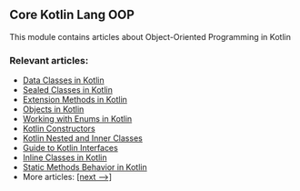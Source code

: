 ## Core Kotlin Lang OOP

This module contains articles about Object-Oriented Programming in Kotlin

### Relevant articles:

- [Data Classes in Kotlin](https://www.baeldung.com/kotlin/data-classes)
- [Sealed Classes in Kotlin](https://www.baeldung.com/kotlin/kotlin-sealed-classes)
- [Extension Methods in Kotlin](https://www.baeldung.com/kotlin/kotlin-extension-methods)
- [Objects in Kotlin](https://www.baeldung.com/kotlin/kotlin-objects)
- [Working with Enums in Kotlin](https://www.baeldung.com/kotlin/kotlin-enum)
- [Kotlin Constructors](https://www.baeldung.com/kotlin/kotlin-constructors)
- [Kotlin Nested and Inner Classes](https://www.baeldung.com/kotlin/kotlin-inner-classes)
- [Guide to Kotlin Interfaces](https://www.baeldung.com/kotlin/kotlin-interfaces)
- [Inline Classes in Kotlin](https://www.baeldung.com/kotlin/kotlin-inline-classes)
- [Static Methods Behavior in Kotlin](https://www.baeldung.com/kotlin/kotlin-static-methods)
- More articles: [[next -->]](/core-kotlin-modules/core-kotlin-lang-oop-2)
